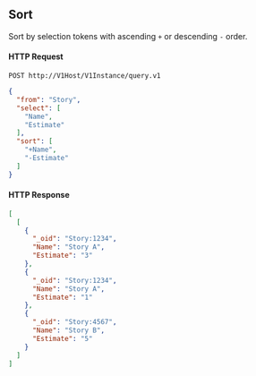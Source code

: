 ## Sort

Sort by selection tokens with ascending `+` or descending `-` order.

#### HTTP Request

`POST http://V1Host/V1Instance/query.v1`

```json
{
  "from": "Story",
  "select": [
    "Name",
    "Estimate"
  ],
  "sort": [
    "+Name",
    "-Estimate"
  ]
}
```

#### HTTP Response

```json
[
  [
    {
      "_oid": "Story:1234",
      "Name": "Story A",
      "Estimate": "3"
    },
    {
      "_oid": "Story:1234",
      "Name": "Story A",
      "Estimate": "1"
    },
    {
      "_oid": "Story:4567",
      "Name": "Story B",
      "Estimate": "5"
    }
  ]
]
```

